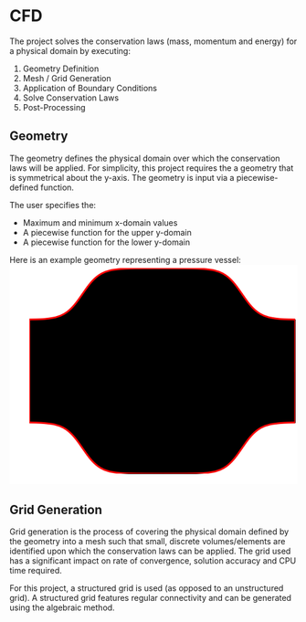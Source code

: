 # CFD #

The project solves the conservation laws (mass, momentum and energy) for a physical
domain by executing:

1. Geometry Definition
2. Mesh / Grid Generation
3. Application of Boundary Conditions
4. Solve Conservation Laws
5. Post-Processing

## Geometry ##

The geometry defines the physical domain over which the conservation laws will
be applied. For simplicity, this project requires the a geometry that is symmetrical
about the y-axis. The geometry is input via a piecewise-defined function.

The user specifies the:
* Maximum and minimum x-domain values
* A piecewise function for the upper y-domain
* A piecewise function for the lower y-domain

Here is an example geometry representing a pressure vessel:
![Pressure Vessel Geometry](examples/pressure_vessel.png)

## Grid Generation ##

Grid generation is the process of covering the physical domain defined by the
geometry into a mesh such that small, discrete volumes/elements are identified upon 
which the conservation laws can be applied. The grid used has a significant impact
on rate of convergence, solution accuracy and CPU time required.

For this project, a structured grid is used (as opposed to an unstructured grid).
A structured grid features regular connectivity and can be generated using the
algebraic method.
